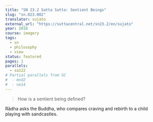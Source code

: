 ```yaml
---
title: "SN 23.2 Satta Sutta: Sentient Beings"
slug: "sn.023.002"
translator: sujato
external_url: "https://suttacentral.net/sn23.2/en/sujato"
year: 2018
course: imagery
tags:
  - sn
  - philosophy
  - view
status: featured
pages: 1
parallels:
  - sa122
# Partial parallels from SC
#  - mnd2
#  - ne14
---
```


> How is a sentient being defined?

Rādha asks the Buddha, who compares craving and rebirth to a child playing with sandcastles.

